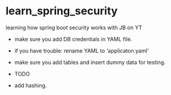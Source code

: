 # learn_spring_security
learning how spring boot security works with JB on YT

* make sure you add DB credentials in YAML file.
* if you have trouble: rename YAML to 'applicaton.yaml'
* make sure you add tables and insert dummy data for testing. 

* TODO
* add hashing. 
